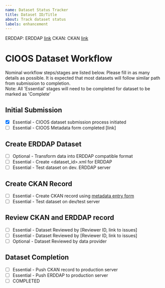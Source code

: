 ```yaml
---
name: Dataset Status Tracker
title: Dataset ID/Title
about: Track dataset status
labels: enhancement
---
```


ERDDAP: ERDDAP [link]()
CKAN: CKAN [link]()

# CIOOS Dataset Workflow
Nominal workflow steps/stages are listed below. Please fill in as many details as possible. It is expected that most datasets will follow similar path from submission to completion. \
Note: All 'Essential' stages will need to be completed for dataset to be marked as 'Complete'

## Initial Submission
- [x] Essential - CIOOS dataset submission process initiated
- [ ] Essential - CIOOS Metadata form completed [link]

## Create ERDDAP Dataset
- [ ] Optional - Transform data into ERDDAP compatible format
- [ ] Essential - Create <dataset_id>.xml for ERDDAP
- [ ] Essential - Test dataset on dev. ERDDAP server

## Create CKAN Record
- [ ] Essential - Create CKAN record using [metadata entry form](https://cioos-siooc.github.io/metadata-entry-form)
- [ ] Essential - Test dataset on dev/test server

## Review CKAN and ERDDAP record
- [ ] Essential - Dataset Reviewed by [Reviewer ID, link to issues]
- [ ] Essential - Dataset Reviewed by [Reviewer ID, link to issues]
- [ ] Optional - Dataset Reviewed by data provider

## Dataset Completion
- [ ] Essential - Push CKAN record to production server
- [ ] Essential - Push ERDDAP to production server
- [ ] COMPLETED
